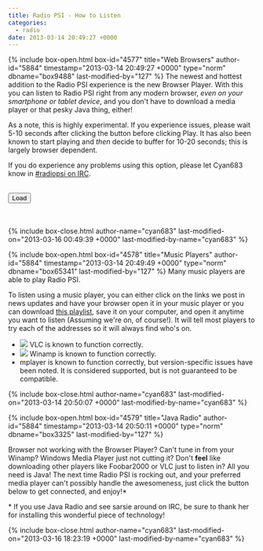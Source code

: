 ```yaml
---
title: Radio PSI - How to Listen
categories:
  - radio
date: 2013-03-14 20:49:27 +0000
---
```

{% include box-open.html box-id="4577" title="Web Browsers" author-id="5884" timestamp="2013-03-14 20:49:27 +0000" type="norm" dbname="box9488" last-modified-by="127" %}
The newest and hottest addition to the Radio PSI experience is the new Browser Player. With this you can listen to Radio PSI right from any modern browser, <i>even on your smartphone or tablet device</i>, and you don't have to download a media player or that pesky Java thing, either!

<p>As a note, this is highly experimental. If you experience issues, please wait 5-10 seconds after clicking the button before clicking Play. It has also been known to start playing and <i>then</i> decide to buffer for 10-20 seconds; this is largely browser dependent.
</p>

<p>If you do experience any problems using this option, please let Cyan683 know in <a href="http://starmen.net/radio/miscellaneous/irc.php">#radiopsi on IRC</a>.
</p>

<br /><input id="browserPlayerButton" type="button" value="Load" onClick="var myFrame=document.getElementById('browserPlayer'); myFrame.src = 'http://icecast.fobby.net/browserplayer/browserPlayer.xsl'; myFrame.hidden=false; document.getElementById('browserPlayerButton').value='Reload';" />

<br />
<br /><iframe id="browserPlayer" src="" style="height:160px; width:445px;" scrolling="false" seamless="true" hidden="true">Your browser does not seem to support frames.</iframe>
{% include box-close.html author-name="cyan683" last-modified-on="2013-03-16 00:49:39 +0000" last-modified-by-name="cyan683" %}

{% include box-open.html box-id="4578" title="Music Players" author-id="5884" timestamp="2013-03-14 20:49:49 +0000" type="norm" dbname="box65341" last-modified-by="127" %}
Many music players are able to play Radio PSI.

<p>To listen using a music player, you can either click on the links we post in news updates and have your browser open it in your music player or you can download <a href="http://starmen.net/radio/radiopsi.m3u">this playlist</a>, save it on your computer, and open it anytime you want to listen (Assuming we're on, of course!). It will tell most players to try each of the addresses so it will always find who's on.
</p>

<ul>
<li><img src="http - //starmen.net/radio/images/icons/vlc.png" /> VLC is known to function correctly.</li>
<li><img src="http - //starmen.net/radio/images/icons/winamp.ico" /> Winamp is known to function correctly.</li>
<li>mplayer is known to function correctly, but version-specific issues have been noted. It is considered supported, but is not guaranteed to be compatible.</li>
</ul>
{% include box-close.html author-name="cyan683" last-modified-on="2013-03-14 20:50:07 +0000" last-modified-by-name="cyan683" %}

{% include box-open.html box-id="4579" title="Java Radio" author-id="5884" timestamp="2013-03-14 20:50:11 +0000" type="norm" dbname="box3325" last-modified-by="127" %}
<div id="java">
Browser not working with the Browser Player? Can't tune in from your Winamp?  Windows Media Player just not cutting it?  Don't <b>feel</b> like downloading other players like Foobar2000 or VLC just to listen in?  All you need is Java! The next time Radio PSI is rocking out, and your preferred media player can't possibly handle the awesomeness, just click the button below to get connected, and enjoy!*

<p>
<div align="center"><popupbutton src="http://icecast.fobby.net/jorbis/index.html" width="450" height="60" value="Launch Java Radio" /></div>
</p>

<p>* If you use Java Radio and see sarsie around on IRC, be sure to thank her for installing this wonderful piece of technology!
</p>
</div>
{% include box-close.html author-name="cyan683" last-modified-on="2013-03-16 18:23:19 +0000" last-modified-by-name="cyan683" %}
